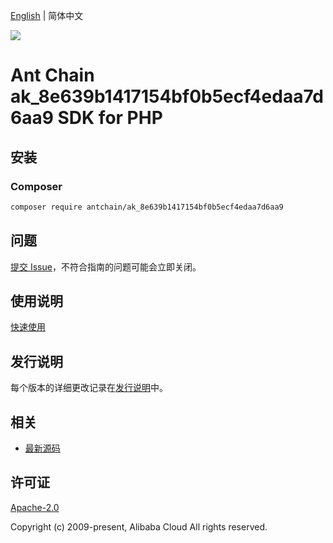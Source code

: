 [English](README.md) | 简体中文

![](https://aliyunsdk-pages.alicdn.com/icons/AlibabaCloud.svg)

# Ant Chain ak_8e639b1417154bf0b5ecf4edaa7d6aa9 SDK for PHP

## 安装

### Composer

```bash
composer require antchain/ak_8e639b1417154bf0b5ecf4edaa7d6aa9
```

## 问题

[提交 Issue](https://github.com/alipay/antchain-openapi-prod-sdk/issues/new)，不符合指南的问题可能会立即关闭。

## 使用说明

[快速使用](https://github.com/alipay/antchain-openapi-prod-sdk)

## 发行说明

每个版本的详细更改记录在[发行说明](./ChangeLog.txt)中。

## 相关

* [最新源码](https://github.com/antchain-openapi-sdk-php)

## 许可证

[Apache-2.0](http://www.apache.org/licenses/LICENSE-2.0)

Copyright (c) 2009-present, Alibaba Cloud All rights reserved.
